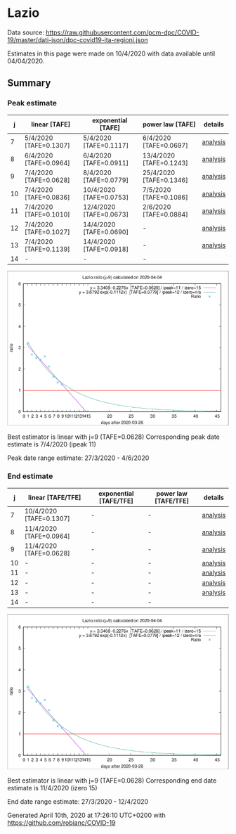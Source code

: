# Lazio


Data source: https://raw.githubusercontent.com/pcm-dpc/COVID-19/master/dati-json/dpc-covid19-ita-regioni.json

Estimates in this page were made on 10/4/2020 with data available until 04/04/2020.


## Summary 

### Peak estimate 
|j|linear [TAFE]|exponential [TAFE]|power law [TAFE]|details|
|---|----|-----------|---------|-------|
|7|5/4/2020 [TAFE=0.1307]|5/4/2020 [TAFE=0.1117]|6/4/2020 [TAFE=0.0697]|[analysis](COVID-19_lazio_j7_2020-04-04.md)|
|8|6/4/2020 [TAFE=0.0964]|6/4/2020 [TAFE=0.0911]|13/4/2020 [TAFE=0.1243]|[analysis](COVID-19_lazio_j8_2020-04-04.md)|
|9|7/4/2020 [TAFE=0.0628]|8/4/2020 [TAFE=0.0779]|25/4/2020 [TAFE=0.1346]|[analysis](COVID-19_lazio_j9_2020-04-04.md)|
|10|7/4/2020 [TAFE=0.0836]|10/4/2020 [TAFE=0.0753]|7/5/2020 [TAFE=0.1086]|[analysis](COVID-19_lazio_j10_2020-04-04.md)|
|11|7/4/2020 [TAFE=0.1010]|12/4/2020 [TAFE=0.0673]|2/6/2020 [TAFE=0.0884]|[analysis](COVID-19_lazio_j11_2020-04-04.md)|
|12|7/4/2020 [TAFE=0.1027]|14/4/2020 [TAFE=0.0690]|-|[analysis](COVID-19_lazio_j12_2020-04-04.md)|
|13|7/4/2020 [TAFE=0.1139]|14/4/2020 [TAFE=0.0918]|-|[analysis](COVID-19_lazio_j13_2020-04-04.md)|
|14|-|-|-||

![best peak estimate](COVID-19_lazio_j9_2020-04-04.png)

Best estimator is linear with j=9 (TAFE=0.0628)
Corresponding peak date estimate is 7/4/2020 (ipeak 11)


Peak date range estimate: 27/3/2020 - 4/6/2020

### End estimate 
|j|linear [TAFE/TFE]|exponential [TAFE/TFE]|power law [TAFE/TFE]|details|
|---|----|-----------|---------|-------|
|7|10/4/2020 [TAFE=0.1307]|-|-|[analysis](COVID-19_lazio_j7_2020-04-04.md)|
|8|11/4/2020 [TAFE=0.0964]|-|-|[analysis](COVID-19_lazio_j8_2020-04-04.md)|
|9|11/4/2020 [TAFE=0.0628]|-|-|[analysis](COVID-19_lazio_j9_2020-04-04.md)|
|10|-|-|-|[analysis](COVID-19_lazio_j10_2020-04-04.md)|
|11|-|-|-|[analysis](COVID-19_lazio_j11_2020-04-04.md)|
|12|-|-|-|[analysis](COVID-19_lazio_j12_2020-04-04.md)|
|13|-|-|-|[analysis](COVID-19_lazio_j13_2020-04-04.md)|
|14|-|-|-||

![best zero estimate](COVID-19_lazio_j9_2020-04-04.png)

Best estimator is linear with j=9 (TAFE=0.0628)
Corresponding end date estimate is 11/4/2020 (izero 15)


End date range estimate: 27/3/2020 - 12/4/2020

Generated April 10th, 2020 at 17:26:10 UTC+0200 with https://github.com/robianc/COVID-19
